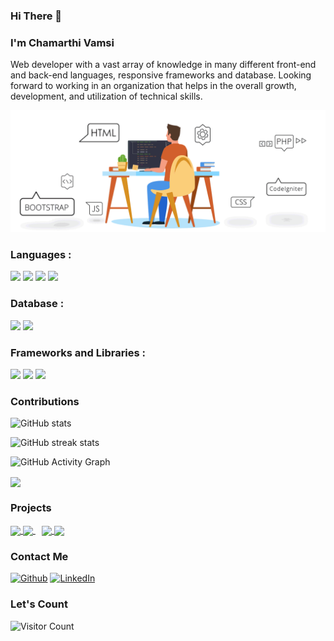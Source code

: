 ### Hi There 👋

### I'm Chamarthi Vamsi
  
Web developer with a vast array of knowledge in many different front-end and back-end languages, responsive frameworks and database. Looking forward to working in an   organization that helps in the overall growth, development, and utilization of technical skills.
  
<img src="/images/web_development.gif" />
 


<!-- 
**chamarthivamsidev/chamarthivamsidev** is a ✨ _special_ ✨ repository because its `README.md` (this file) appears on your GitHub profile.

Here are some ideas to get you started:

- 🔭 I’m currently working on ...
- 🌱 I’m currently learning ...
- 👯 I’m looking to collaborate on ...
- 🤔 I’m looking for help with ...
- 💬 Ask me about ...
- 📫 How to reach me: ...
- 😄 Pronouns: ...
- ⚡ Fun fact: ...
 -->

### Languages :

<p>
  <img src="https://img.shields.io/badge/HTML5-E34F26?style=for-the-badge&logo=html5&logoColor=white" />
  <img src="https://img.shields.io/badge/CSS3-1572B6?style=for-the-badge&logo=css3&logoColor=white" />
  <img src="https://img.shields.io/badge/JavaScript-323330?style=for-the-badge&logo=javascript&logoColor=F7DF1E" />
  <img src="https://img.shields.io/badge/json-5E5C5C?style=for-the-badge&logo=json&logoColor=white" />
</p>

### Database :

<p>
  <img src="https://img.shields.io/badge/MongoDB-4EA94B?style=for-the-badge&logo=mongodb&logoColor=white" />
  <img src=" https://img.shields.io/badge/redis-%23DD0031.svg?&style=for-the-badge&logo=redis&logoColor=white" />
</p>

### Frameworks and Libraries :

<p>
  <img src="https://img.shields.io/badge/Node.js-339933?style=for-the-badge&logo=nodedotjs&logoColor=white" />
  <img src="https://img.shields.io/badge/Bootstrap-563D7C?style=for-the-badge&logo=bootstrap&logoColor=white" />
  <img src="https://img.shields.io/badge/React-20232A?style=for-the-badge&logo=react&logoColor=61DAFB" />
</p>

<!-- ### Projects :
<img width="282" src="https://denvercoder1-github-readme-stats.vercel.app/api/pin/?username=chamarthivamsidev&repo=Bella_Vita_Organic_Clone_Backend &theme=react&bg_color=273849&title_color=F85D7F&icon_color=F8D866&hide_border=true&show_icons=false" alt="github-readme-streak-stats"> -->

### Contributions

<!-- <img align="center" src="https://github-readme-streak-stats.herokuapp.com?user=chamarthivamsidev&theme=vue-dark&hide_border=true&date_format=M%20j%5B%2C%20Y%5D" alt="My github stats" /> -->
<!--
<img align="center" src="https://github-readme-stats.vercel.app/api?username=chamarthivamsidev&show_icons=true&include_all_commits=true&theme=cobalt&hide_border=true" alt="My github stats" />  -->

![GitHub stats](https://github-readme-stats.vercel.app/api?username=chamarthivamsidev&show_icons=true)

![GitHub streak stats](https://github-readme-streak-stats.herokuapp.com/?user=chamarthivamsidev)

![GitHub Activity Graph](https://activity-graph.herokuapp.com/graph?username=chamarthivamsidev)

<img align="center" src="https://github-readme-stats.vercel.app/api/top-langs/?username=chamarthivamsidev&layout=compact&theme=vue&hide_border=true" />

### Projects

<!-- [![Readme Card](https://github-readme-stats.vercel.app/api/pin/?username=chamarthivamsidev&repo=Bella_Vita_Organic_Clone_Backend)](https://github.com/chamarthivamsidev/Bella_Vita_Organic_Clone_Backend)

[![Readme Card](https://github-readme-stats.vercel.app/api/pin/?username=chamarthivamsidev&repo=MovieDB)](https://github.com/chamarthivamsidev/MovieDB) -->

<a href="https://github.com/chamarthivamsidev/MovieDB">
  <img align="center" src="https://github-readme-stats.vercel.app/api/pin/?username=chamarthivamsidev&repo=MovieDB" />
</a>

<a href="https://github.com/chamarthivamsidev/Bella_Vita_Organic_Clone_Backend" style="margin-right:10px">
  <img align="center" src="https://github-readme-stats.vercel.app/api/pin/?username=chamarthivamsidev&repo=Bella_Vita_Organic_Clone_Backend" />
</a>

<a href="https://github.com/chamarthivamsidev/Weather_Info">
  <img align="center" src="https://github-readme-stats.vercel.app/api/pin/?username=chamarthivamsidev&repo=Weather_Info" />
</a>

<a href="https://github.com/chamarthivamsidev/kohls_clone" style="margin-right:10px">
  <img align="center" src="https://github-readme-stats.vercel.app/api/pin/?username=chamarthivamsidev&repo=kohls_clone" />
</a>

### Contact Me

[<img alt="Github" src="https://img.shields.io/badge/GitHub-%2312100E.svg?&style=for-the-badge&logo=Github&logoColor=white" />](https://github.com/chamarthivamsidev) [<img alt="LinkedIn" src="https://img.shields.io/badge/LinkedIn-0077B5?style=for-the-badge&logo=linkedin&logoColor=white" />](https://www.linkedin.com/in/chamarthi-vamsi-11l/)

### Let's Count

![Visitor Count](https://profile-counter.glitch.me/{chamarthivamsidev}/count.svg)
